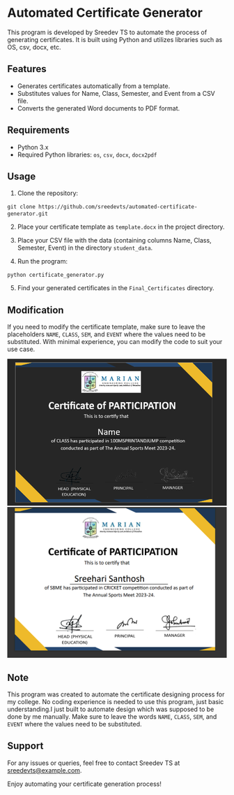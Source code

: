 # Automated Certificate Generator

This program is developed by Sreedev TS to automate the process of generating certificates. It is built using Python and utilizes libraries such as OS, csv, docx, etc.

## Features

- Generates certificates automatically from a template.
- Substitutes values for Name, Class, Semester, and Event from a CSV file.
- Converts the generated Word documents to PDF format.

## Requirements

- Python 3.x
- Required Python libraries: `os`, `csv`, `docx`, `docx2pdf`

## Usage

1. Clone the repository:

```
git clone https://github.com/sreedevts/automated-certificate-generator.git
```

2. Place your certificate template as `template.docx` in the project directory.

3. Place your CSV file with the data (containing columns Name, Class, Semester, Event) in the directory `student_data`.

4. Run the program:

```
python certificate_generator.py
```

5. Find your generated certificates in the `Final_Certificates` directory.

## Modification

If you need to modify the certificate template, make sure to leave the placeholders `NAME`, `CLASS`, `SEM`, and `EVENT` where the values need to be substituted. With minimal experience, you can modify the code to suit your use case.

![template](template.png "Certificate Template")
![Certificate](final.png "Certificate ")

## Note

This program was created to automate the certificate designing process for my college. No coding experience is needed to use this program, just basic understanding.I just built to automate design which was supposed to be done by me manually.
Make sure to leave the words `NAME`, `CLASS`, `SEM`, and `EVENT` where the values need to be substituted.

## Support

For any issues or queries, feel free to contact Sreedev TS at [sreedevts@example.com](mailto:xreedev@gmail.com).

Enjoy automating your certificate generation process!

